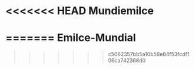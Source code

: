 <<<<<<< HEAD
Mundiemilce
===========
=======
Emilce-Mundial
==============
>>>>>>> c5062357bb5a10b58e84f53fcdf106ca742368d0
